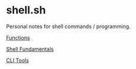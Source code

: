 # shell.sh
Personal notes for shell commands / programming.

[Functions](functions.md)

[Shell Fundamentals](fundamentals.md)

[CLI Tools](cli-tools.md)
